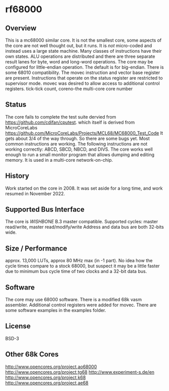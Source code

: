 # rf68000

## Overview
This is a mc68000 similar core. It is not the smallest core, some aspects of the core are not well thought out, but it runs.
It is *not* micro-coded and instead uses a large state machine. Many classes of instructions have their own states.
ALU operations are distributed and there are three separate result lanes for byte, word and long-word operations.
The core may be configured for little-endian operation. The default is for big-endian.
There is some 68010 compatibility. The movec instruction and vector base register are present. Instructions that operate on the status register are restricted to supervisor mode.
movec was desired to allow access to additional control registers. tick-tick count, coreno-the multi-core core number

## Status
The core fails to complete the test suite dervied from https://github.com/cdifan/cputest. which itself is derived from MicroCoreLabs https://github.com/MicroCoreLabs/Projects/MCL68/MC68000_Test_Code It gets about 3/4 of the way through. So there are some bugs yet. Most common instructions are working. The following instructions are not working correctly: ABCD, SBCD, NBCD, and DIVS.
The core works well enough to run a small monitor program that allows dumping and editing memory.
It is used in a multi-core network-on-chip.

## History
Work started on the core in 2008. It was set aside for a long time, and work resumed in November 2022.

## Supported Bus Interface
The core is *WISHBONE* B.3 master compatible.
Supported cycles: master read/write, master read/modify/write
Address and data bus are both 32-bits wide.

## Size / Performance
approx. 13,000 LUTs, approx 80 MHz max (in -1 part).
No idea how the cycle times compare to a stock 68000, but suspect it may be a little faster due to minimum bus cycle time of two clocks and a 32-bit data bus.

## Software
The core may use 68000 software. There is a modified 68k vasm assembler. Additional control registers were added for movec.
There are some software examples in the examples folder.

## License
BSD-3

## Other 68k Cores
http://www.opencores.org/project,ao68000
http://www.opencores.org/project,tg68
http://www.experiment-s.de/en
http://www.opencores.org/project,k68
http://www.opencores.org/project,ae68
